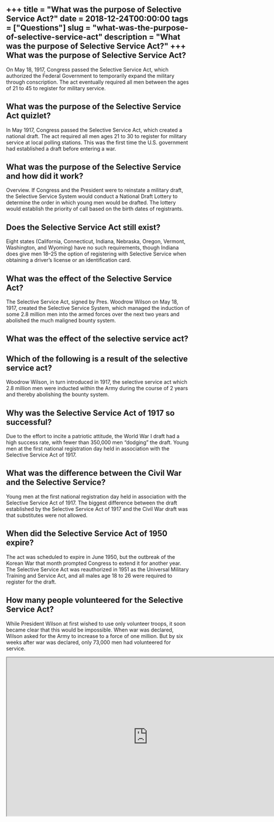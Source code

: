 +++
title = "What was the purpose of Selective Service Act?"
date = 2018-12-24T00:00:00
tags = ["Questions"]
slug = "what-was-the-purpose-of-selective-service-act"
description = "What was the purpose of Selective Service Act?"
+++
What was the purpose of Selective Service Act?
----------------------------------------------

On May 18, 1917, Congress passed the Selective Service Act, which authorized the Federal Government to temporarily expand the military through conscription. The act eventually required all men between the ages of 21 to 45 to register for military service.

What was the purpose of the Selective Service Act quizlet?
----------------------------------------------------------

In May 1917, Congress passed the Selective Service Act, which created a national draft. The act required all men ages 21 to 30 to register for military service at local polling stations. This was the first time the U.S. government had established a draft before entering a war.

What was the purpose of the Selective Service and how did it work?
------------------------------------------------------------------

Overview. If Congress and the President were to reinstate a military draft, the Selective Service System would conduct a National Draft Lottery to determine the order in which young men would be drafted. The lottery would establish the priority of call based on the birth dates of registrants.

Does the Selective Service Act still exist?
-------------------------------------------

Eight states (California, Connecticut, Indiana, Nebraska, Oregon, Vermont, Washington, and Wyoming) have no such requirements, though Indiana does give men 18–25 the option of registering with Selective Service when obtaining a driver’s license or an identification card.

What was the effect of the Selective Service Act?
-------------------------------------------------

The Selective Service Act, signed by Pres. Woodrow Wilson on May 18, 1917, created the Selective Service System, which managed the induction of some 2.8 million men into the armed forces over the next two years and abolished the much maligned bounty system.

What was the effect of the selective service act?
-------------------------------------------------

Which of the following is a result of the selective service act?
----------------------------------------------------------------

Woodrow Wilson, in turn introduced in 1917, the selective service act which 2.8 million men were inducted within the Army during the course of 2 years and thereby abolishing the bounty system.

Why was the Selective Service Act of 1917 so successful?
--------------------------------------------------------

Due to the effort to incite a patriotic attitude, the World War I draft had a high success rate, with fewer than 350,000 men “dodging” the draft. Young men at the first national registration day held in association with the Selective Service Act of 1917.

What was the difference between the Civil War and the Selective Service?
------------------------------------------------------------------------

Young men at the first national registration day held in association with the Selective Service Act of 1917. The biggest difference between the draft established by the Selective Service Act of 1917 and the Civil War draft was that substitutes were not allowed.

When did the Selective Service Act of 1950 expire?
--------------------------------------------------

The act was scheduled to expire in June 1950, but the outbreak of the Korean War that month prompted Congress to extend it for another year. The Selective Service Act was reauthorized in 1951 as the Universal Military Training and Service Act, and all males age 18 to 26 were required to register for the draft.

How many people volunteered for the Selective Service Act?
----------------------------------------------------------

While President Wilson at first wished to use only volunteer troops, it soon became clear that this would be impossible. When war was declared, Wilson asked for the Army to increase to a force of one million. But by six weeks after war was declared, only 73,000 men had volunteered for service.

<iframe allow="accelerometer; autoplay; clipboard-write; encrypted-media; gyroscope; picture-in-picture" allowfullscreen="" class="__youtube_prefs__  epyt-is-override  no-lazyload" data-no-lazy="1" data-origheight="433" data-origwidth="770" data-skipgform_ajax_framebjll="" height="433" id="_ytid_24650" loading="lazy" src="https://www.youtube.com/embed/B4WlmxVvzWQ?enablejsapi=1&autoplay=0&cc_load_policy=0&cc_lang_pref=&iv_load_policy=1&loop=0&modestbranding=0&rel=1&fs=1&playsinline=0&autohide=2&theme=dark&color=red&controls=1&" title="YouTube player" width="770"></iframe>